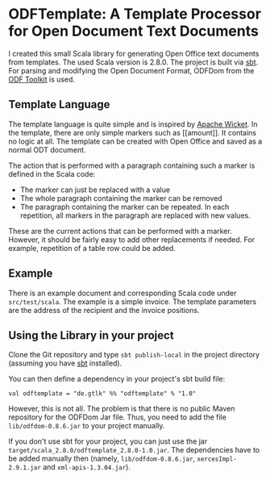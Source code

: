 ODFTemplate: A Template Processor for Open Document Text Documents
==================================================================

I created this small Scala library for generating Open Office text documents from templates.
The used Scala version is 2.8.0. The project is built via [sbt](http://code.google.com/p/simple-build-tool/).
For parsing and modifying the Open Document Format, ODFDom from the [ODF Toolkit](http://odftoolkit.org/) is used.

Template Language
-----------------

The template language is quite simple and is inspired by [Apache Wicket](http://wicket.apache.org).
In the template, there are only simple markers such as [[amount]]. It contains no logic at all. The template can be created with Open Office and saved as a normal ODT document.

The action that is performed with a paragraph containing such a marker is defined in the Scala code:

* The marker can just be replaced with a value
* The whole paragraph containing the marker can be removed
* The paragraph containing the marker can be repeated. In each repetition, all markers in the paragraph are replaced with new values.

These are the current actions that can be performed with a marker. However, it should be fairly easy to add other replacements if needed. For example, repetition of a table row could be added.

Example
-------

There is an example document and corresponding Scala code under `src/test/scala`. The example is a simple invoice. The template parameters are the address of the recipient and the invoice positions.

Using the Library in your project
---------------------------------

Clone the Git repository and type `sbt publish-local` in the project directory (assuming you have [sbt](http://code.google.com/p/simple-build-tool/) installed).

You can then define a dependency in your project's sbt build file:

    val odftemplate = "de.gtlk" %% "odftemplate" % "1.0"

However, this is not all. The problem is that there is no public Maven repository for the ODFDom Jar file. Thus, you need to add the file `lib/odfdom-0.8.6.jar` to your project manually.

If you don't use sbt for your project, you can just use the jar `target/scala_2.8.0/odftemplate_2.8.0-1.0.jar`. The dependencies have to be added manually then (namely, `lib/odfdom-0.8.6.jar`, `xercesImpl-2.9.1.jar` and `xml-apis-1.3.04.jar`).
